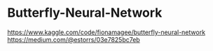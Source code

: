 # Butterfly-Neural-Network
https://www.kaggle.com/code/fionamagee/butterfly-neural-network
https://medium.com/@estorrs/03e7825bc7eb
